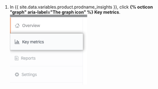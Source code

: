 1. In {{ site.data.variables.product.prodname_insights }}, click **{% octicon "graph" aria-label="The graph icon" %} Key metrics**.
  ![Key metrics tab](/assets/images/help/insights/key-metrics-tab.png)